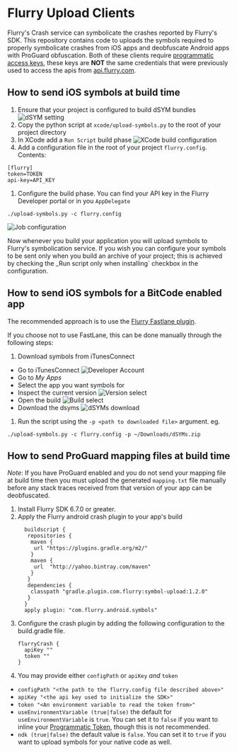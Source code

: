 # Flurry Upload Clients

Flurry's Crash service can symbolicate the crashes reported by Flurry's SDK.
This repository contains code to uploads the symbols required to properly symbolicate
crashes from iOS apps and deobfuscate Android apps with ProGuard obfuscation. Both of these clients require
[programmatic access keys][programmatic-access], these keys are **NOT** the same credentials
that were previously used to access the apis from [api.flurry.com](api.flurry.com).

## How to send iOS symbols at build time

1. Ensure that your project is configured to build dSYM bundles
  ![dSYM setting](instructions/build-dsym-setting.png)
1. Copy the python script at `xcode/upload-symbols.py` to the root of your project directory
1. In XCode add a `Run Script` build phase
  ![XCode build configuration](instructions/xcode-phases.png)
1. Add a configuration file in the root of your project `flurry.config`. Contents:

  ```
  [flurry]
  token=TOKEN
  api-key=API_KEY
  ```
1. Configure the build phase. You can find your API key in the Flurry Developer portal or in you `AppDelegate`
  ```
  ./upload-symbols.py -c flurry.config
  ```
  ![Job configuration](instructions/job-config.png)

Now whenever you build your application you will upload symbols to Flurry's symbolication service. If you wish
you can configure your symbols to be sent only when you build an archive of your project; this is achieved by checking
the _Run script only when installing` checkbox in the configuration.

## How to send iOS symbols for a BitCode enabled app

The recommended approach is to use the [Flurry Fastlane plugin](https://github.com/flurry/fastlane-plugin-flurry).

If you choose not to use FastLane, this can be done manually through the following steps:

1. Download symbols from iTunesConnect
  - Go to iTunesConnect
  ![Developer Account](instructions/bitcode-connect.png)
  - Go to _My Apps_
  - Select the app you want symbols for
  - Inspect the current version
  ![Version select](instructions/bitcode-version.png)
  - Open the build
  ![Build select](instructions/bitcode-build.png)
  - Download the dsyms
  ![dSYMs download](instructions/bitcode-dsyms.png)
1. Run the script using the `-p <path to downloaded file>` argument. eg.
```
./upload-symbols.py -c flurry.config -p ~/Downloads/dSYMs.zip
```

## How to send ProGuard mapping files at build time

*Note*: If you have ProGuard enabled and you do not send your mapping file at build time then you must upload the
generated `mapping.txt` file manually before any stack traces received from that version of your app can be deobfuscated.

1. Install Flurry SDK 6.7.0 or greater.
1. Apply the Flurry android crash plugin to your app's build
   ```
     buildscript {
      repositories {
       maven {
        url "https://plugins.gradle.org/m2/"
       }
       maven { 
        url  "http://yahoo.bintray.com/maven" 
       }
      }
      dependencies {
       classpath "gradle.plugin.com.flurry:symbol-upload:1.2.0"
      }
     }
     apply plugin: "com.flurry.android.symbols"
   ```
3. Configure the crash plugin by adding the following configuration to the build.gradle file.
   ```
   flurryCrash {
     apiKey ""
     token "" 
   }
   ```
4. You may provide either `configPath` or `apiKey` *and* `token`
  - `configPath "<the path to the flurry.config file described above>"`
  - `apiKey "<the api key used to initialize the SDK>"`
  - `token "<An environment variable to read the token from>"`
  - `useEnvironmentVariable (true|false)` the default for `useEnvironmentVariable` is `true`. You can set it to `false`
    if you want to inline your [Programmatic Token][programmatic-access], though this is not recommended.
  - `ndk (true|false)` the default value is `false`. You can set it to `true` if you want to upload symbols for your native code as well.

[programmatic-access]: https://developer.yahoo.com/flurry/docs/api/code/apptoken/
[plugin-install]: https://plugins.gradle.org/plugin/com.flurry.android.symbols
